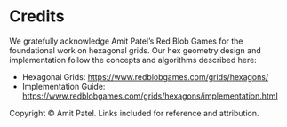 # Credits

We gratefully acknowledge Amit Patel’s Red Blob Games for the foundational work on hexagonal grids. Our hex geometry design and implementation follow the concepts and algorithms described here:

- Hexagonal Grids: https://www.redblobgames.com/grids/hexagons/
- Implementation Guide: https://www.redblobgames.com/grids/hexagons/implementation.html

Copyright © Amit Patel. Links included for reference and attribution.

